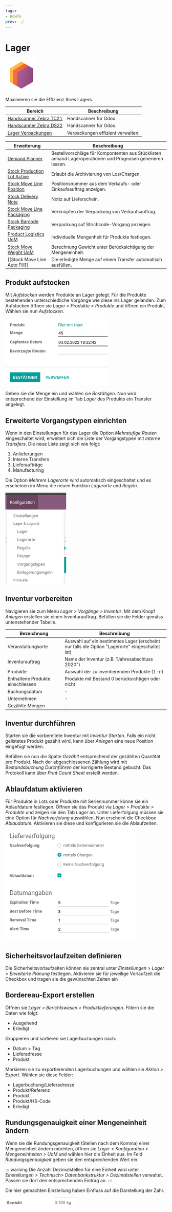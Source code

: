 ```yaml
---
tags:
- HowTo
prev: ./
---
```

# Lager
![icons_odoo_stock](assets/icons_odoo_stock.png)

Maximieren sie die Effizienz Ihres Lagers.

| Bereich                                                 | Beschreibung                      |
| ------------------------------------------------------- | --------------------------------- |
| [Handscanner Zebra TC21](Handscanner%20Zebra%20TC21.md) | Handscanner für Odoo.             |
| [Handscanner Zebra DS22](Handscanner%20Zebra%20DS22.md) | Handscanner für Odoo.             |
| [Lager Verpackungen](Lager%20Verpackungen.md)           | Verpackungen effizient verwalten. |

| Erweiterung                                                         | Beschreibung                                                                                                |
| ------------------------------------------------------------------- | ----------------------------------------------------------------------------------------------------------- |
| [Demand Planner](Demand%20Planner.md)                               | Bestellvorschläge für Kompontenten aus Stücklisten anhand Lageroperationen und Prognosen generieren lassen. |
| [Stock Production Lot Active](Stock%20Production%20Lot%20Active.md) | Erlaubt die Archivierung von Los/Chargen.                                                                   |
| [Stock Move Line Position](Stock%20Move%20Line%20Position.md)       | Positionsnummer aus dem Verkaufs- oder Einkaufsauftrag anzeigen.                                            |
| [Stock Delivery Note](Stock%20Delivery%20Note.md)                   | Notiz auf Lieferschein.                                                                                     |
| [Stock Move Line Packaging](Stock%20Move%20Line%20Packaging.md)     | Verknüpfen der Verpackung von Verkaufsauftrag.                                                              |
| [Stock Barcode Packaging](Stock%20Barcode%20Packaging.md)           | Verpackung auf Strichcode-Vorgang anzeigen.                                                                 |
| [Product Logistics UoM](Product%20Logistics%20UoM.md)               | Individuelle Mengenheit für Produkte festlegen.                                                             |
| [Stock Move Weight UoM](Stock%20Move%20Weight%20UoM.md)             | Berechnung Gewicht unter Berücksichtigung der Mengeneinheit.                                                |
| [[Stock Move Line Auto Fill]]                                       | Die erledigte Menge auf einem Transfer automatisch ausfüllen.                                               |

## Produkt aufstocken

Mit *Aufstocken* werden Produkte an Lager gelegt. Für die Produkte bestehenden unterschiedliche Vorgänge wie diese ins Lager gelanden. Zum Aufstocken öffnen sie *Lager > Produkte > Produkte* und öffnen ein Produkt. Wählen sie nun *Aufstocken*.

![](assets/Lager%20Produkt%20aufstocken.png)

Geben sie die Menge ein und wählen sie *Bestätigen*. Nun wird entsprechend der Einstellung im Tab *Lager* des Produkts ein Transfer angelegt.

## Erweiterte Vorgangstypen einrichten

Wenn in den Einstellungen für das Lager die Option *Mehrstufige Routen* eingeschaltet wird, erweitert sich die Liste der Vorgangstypen mit *Interne Transfers*. Die neue Liste zeigt sich wie folgt:

1. Anlieferungen
2. Interne Transfers
3. Lieferaufträge
4. Manufacturing

Die Option *Mehrere Lagerorte* wird automatisch eingeschaltet und es erscheinen im Menu die neuen Funktion *Lagerorte* und *Regeln*.

![](assets/Lager%20Erweitertes%20Menu.png)

## Inventur vorbereiten

Navigieren sie zum Menu *Lager > Vorgänge > Inventur*. Mit dem Knopf *Anlegen* erstellen sie einen Inventurauftrag. Befüllen sie die Felder gemäss untenstehender Tabelle.

| Bezeichnung                       | Beschreibung                                                                                    |
| --------------------------------- | ----------------------------------------------------------------------------------------------- |
| Veranstaltungsorte                | Auswahl auf ein bestimmtes Lager (erscheint nur falls die Option "Lagerorte" eingeschaltet ist) |
| Inventurauftrag                   | Name der Inventur (z.B. "Jahresabschluss 2020")                                                 |
| Produkte                          | Auswahl der zu inventierenden Produkte (1-n)                                                    |
| Enthaltene Produkte einschliessen | Produkte mit Bestand 0 berücksichtigen oder nicht                                               |
| Buchungsdatum                     | -                                                                                               |
| Unternehmen                       | -                                                                                               |
| Gezählte Mengen                   | -                                                                                               |

## Inventur durchführen

Starten sie die vorbereitete Inventur mit *Inventur Starten*. Falls ein nicht gelistetes Produkt gezählt wird, kann über *Anlegen* eine neue Position eingefügt werden.

Befüllen sie nun die Spalte *Gezählt* entsprechend der gezählten Quantität pro Produkt. Nach der abgeschlossenen Zählung wird mit *Bestandsbuchung Durchführen* der korrigierte Bestand gebucht. Das Protokoll kann über *Print Count Sheet* erstellt werden.

## Ablaufdatum aktivieren

Für Produkte in Lots oder Produkte mit Seriennummer könne sie ein Ablaufdatum festlegen. Öffnen sie das Produkt via *Lager > Produkte > Produkte* und zeigen sie den Tab *Lager* an. Unter Lieferfolgung müssen sie eine Option für *Nachverfolung* auswählen. Nun erscheint die Checkbox *Ablaudatum*. Aktivieren sie diese und konfigurieren sie die Ablaufzeiten.

![](assets/Lager%20Ablaufdatum%20konfiguriert.png)

## Sicherheitsvorlaufzeiten definieren

Die Sicherheitsvorlaufzeiten können sie zentral unter *Einstellungen > Lager > Erweiterte Planung* festlegen. Aktivieren sie für jeweilige Vorlaufzeit die Checkbox und tragen sie die gewünschten Zeiten ein

## Bordereau-Export erstellen

Öffnen sie *Lager > Berichtswesen > Produktlieferungen*. Filtern sie die Daten wie  folgt:

* Ausgehend
* Erledigt

Gruppieren und sortieren sie Lagerbuchungen nach:

* Datum > Tag
* Lieferadresse
* Produkt

Markieren sie zu exportierenden Lagerbuchungen und wählen sie *Aktion > Export*. Wählen sie diese Felder:

* Lagerbuchung/Lieferadresse
* Produkt/Referenz
* Produkt
* Produkt/HS-Code
* Erledigt

## Rundungsgenauigkeit einer Mengeneinheit ändern

Wenn sie die Rundungsgenauigkeit (Stellen nach dem Komma) einer Mengeneinheit ändern möchten, öffnen sie *Lager > Konfiguration > Mengeneinheiten > UoM* und wählen hier die Einheit aus. Im Feld *Rundungsgenauigkeit* geben sie den entsprechenden Wert ein. 

::: warning
Die Anzahl Dezimalstellen für eine Einheit wird unter *Einstellungen > Technisch> Datenbankstruktur > Dezimalstellen* verwaltet. Passen sie dort den entsprechenden Eintrag an.
:::

Die hier gemachten Einstellung haben Einfluss auf die Darstellung der Zahl.

![](assets/Lager%20Wicht%20mit%203%20Kommastellen.png)
